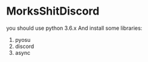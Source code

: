 # MorksShitDiscord
you should use python 3.6.x
And install some libraries:
1. pyosu
2. discord
3. async
